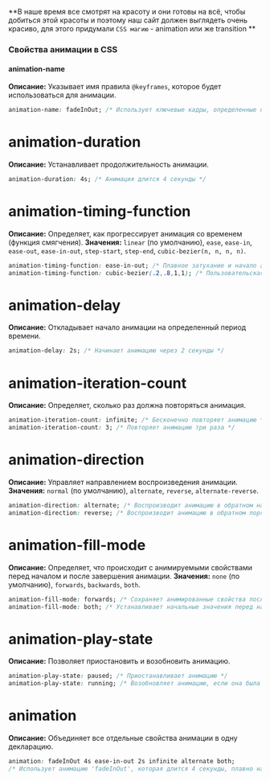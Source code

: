 
**В наше время все смотрят на красоту и они готовы на всё, чтобы добиться этой красоты и поэтому наш сайт должен выглядеть очень красиво, для этого придумали `CSS магию` - animation или же transition **

### Свойства анимации в CSS

#### animation-name
**Описание:** Указывает имя правила `@keyframes`, которое будет использоваться для анимации.
```css
animation-name: fadeInOut; /* Использует ключевые кадры, определенные правилом `@keyframes fadeInOut` */
````

# animation-duration

**Описание:** Устанавливает продолжительность анимации.

```css
animation-duration: 4s; /* Анимация длится 4 секунды */
```

# animation-timing-function

**Описание:** Определяет, как прогрессирует анимация со временем (функция смягчения).
**Значения:** `linear` (по умолчанию), `ease`, `ease-in`, `ease-out`, `ease-in-out`, `step-start`, `step-end`, `cubic-bezier(n, n, n, n)`.

```css
animation-timing-function: ease-in-out; /* Плавное затухание и начало анимации */
animation-timing-function: cubic-bezier(.2,.8,1,1); /* Пользовательская кривая смягчения */
```

# animation-delay

**Описание:** Откладывает начало анимации на определенный период времени.

```css
animation-delay: 2s; /* Начинает анимацию через 2 секунды */
```

# animation-iteration-count

**Описание:** Определяет, сколько раз должна повторяться анимация.

```css
animation-iteration-count: infinite; /* Бесконечно повторяет анимацию */
animation-iteration-count: 3; /* Повторяет анимацию три раза */
```

# animation-direction

**Описание:** Управляет направлением воспроизведения анимации.
**Значения:** `normal` (по умолчанию), `alternate`, `reverse`, `alternate-reverse`.

```css
animation-direction: alternate; /* Воспроизводит анимацию в обратном направлении на нечетных итерациях */
animation-direction: reverse; /* Воспроизводит анимацию в обратном порядке от начала к концу */
```

# animation-fill-mode

**Описание:** Определяет, что происходит с анимируемыми свойствами перед началом и после завершения анимации.
**Значения:** `none` (по умолчанию), `forwards`, `backwards`, `both`.

```css
animation-fill-mode: forwards; /* Сохраняет анимированные свойства после окончания анимации */
animation-fill-mode: both; /* Устанавливает начальные значения перед началом анимации и сохраняет конечные значения после ее завершения */
```

# animation-play-state

**Описание:** Позволяет приостановить и возобновить анимацию.

```css
animation-play-state: paused; /* Приостанавливает анимацию */
animation-play-state: running; /* Возобновляет анимацию, если она была ранее приостановлена */
```

# animation

**Описание:** Объединяет все отдельные свойства анимации в одну декларацию.

```css
animation: fadeInOut 4s ease-in-out 2s infinite alternate both;
/* Использует анимацию 'fadeInOut', которая длится 4 секунды, плавно начинается и заканчивается, задерживается на 2 секунды, бесконечно повторяется, меняет направление на нечетных итерациях, и сохраняет значения после завершения анимации */
```
